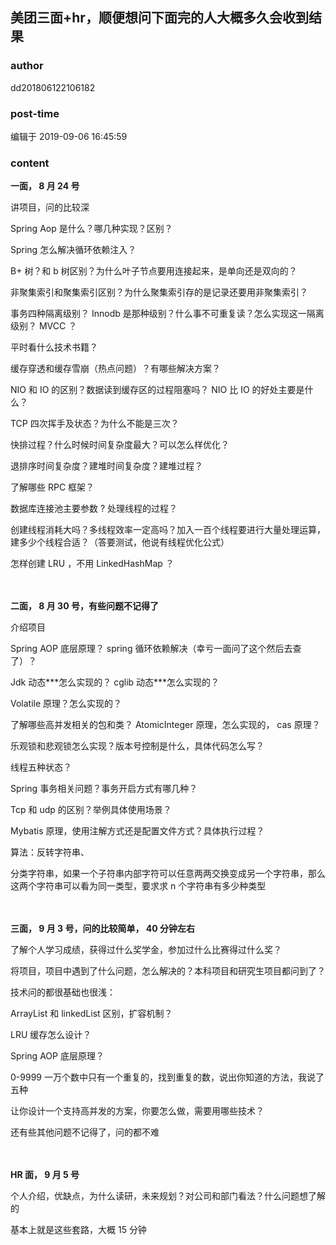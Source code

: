 ## 美团三面+hr，顺便想问下面完的人大概多久会收到结果
### author 
dd201806122106182
### post-time 

编辑于  2019-09-06 16:45:59
### content 
<div class="post-topic-des nc-post-content">
 <p>
  <strong>
   一面，
  </strong>
  <span>
   <strong>
    8
   </strong>
  </span>
  <strong>
   月
  </strong>
  <span>
   <strong>
    24
   </strong>
  </span>
  <strong>
   号
  </strong>
  <span>
  </span>
 </p>
 <p>
  讲项目，问的比较深
  <span>
  </span>
 </p>
 <p>
  <span>
   Spring Aop
  </span>
  是什么？哪几种实现？区别？
  <span>
  </span>
 </p>
 <p>
  <span>
   Spring
  </span>
  怎么解决循环依赖注入？
  <span>
  </span>
 </p>
 <p>
  <span>
   B+
  </span>
  树？和
  <span>
   b
  </span>
  树区别？为什么叶子节点要用连接起来，是单向还是双向的？
  <span>
  </span>
 </p>
 <p>
  非聚集索引和聚集索引区别？为什么聚集索引存的是记录还要用非聚集索引？
  <span>
  </span>
 </p>
 <p>
  事务四种隔离级别？
  <span>
   Innodb
  </span>
  是那种级别？什么事不可重复读？怎么实现这一隔离级别？
  <span>
   MVCC
  </span>
  ？
  <span>
  </span>
 </p>
 <p>
  平时看什么技术书籍？
  <span>
  </span>
 </p>
 <p>
  缓存穿透和缓存雪崩（热点问题）？有哪些解决方案？
  <span>
  </span>
 </p>
 <p>
  <span>
   NIO
  </span>
  和
  <span>
   IO
  </span>
  的区别？数据读到缓存区的过程阻塞吗？
  <span>
   NIO
  </span>
  比
  <span>
   IO
  </span>
  的好处主要是什么？
  <span>
  </span>
 </p>
 <p>
  <span>
   TCP
  </span>
  四次挥手及状态？为什么不能是三次？
  <span>
  </span>
 </p>
 <p>
  快排过程？什么时候时间复杂度最大？可以怎么样优化？
  <span>
  </span>
 </p>
 <p>
  退排序时间复杂度？建堆时间复杂度？建堆过程？
  <span>
  </span>
 </p>
 <p>
  了解哪些
  <span>
   RPC
  </span>
  框架？
  <span>
  </span>
 </p>
 <p>
  数据库连接池主要参数
  <span>
   ?
  </span>
  处理线程的过程？
  <span>
  </span>
 </p>
 <p>
  创建线程消耗大吗？多线程效率一定高吗？加入一百个线程要进行大量处理运算，建多少个线程合适？（答要测试，他说有线程优化公式）
  <span>
  </span>
 </p>
 <div>
  怎样创建
  <span>
   LRU
  </span>
  ，不用
  <span>
   LinkedHashMap
  </span>
  ？
 </div>
 <div>
  <br/>
 </div>
 <div>
  <br/>
 </div>
 <p>
  <span>
  </span>
 </p>
 <p>
  <strong>
   二面，
  </strong>
  <span>
   <strong>
    8
   </strong>
  </span>
  <strong>
   月
  </strong>
  <span>
   <strong>
    30
   </strong>
  </span>
  <strong>
   号，有些问题不记得了
  </strong>
  <span>
  </span>
 </p>
 <p>
  介绍项目
  <span>
  </span>
 </p>
 <p>
  <span>
   Spring AOP
  </span>
  底层原理？
  <span>
   spring
  </span>
  循环依赖解决（幸亏一面问了这个然后去查了）？
  <span>
  </span>
 </p>
 <p>
  <span>
   Jdk
  </span>
  动态***怎么实现的？
  <span>
   cglib
  </span>
  动态***怎么实现的？
  <span>
  </span>
 </p>
 <p>
  <span>
   Volatile
  </span>
  原理？怎么实现的？
  <span>
  </span>
 </p>
 <p>
  了解哪些高并发相关的包和类？
  <span>
   AtomicInteger
  </span>
  原理，怎么实现的，
  <span>
   cas
  </span>
  原理？
  <span>
  </span>
 </p>
 <p>
  乐观锁和悲观锁怎么实现？版本号控制是什么，具体代码怎么写？
  <span>
  </span>
 </p>
 <p>
  线程五种状态？
  <span>
  </span>
 </p>
 <p>
  <span>
   Spring
  </span>
  事务相关问题？事务开启方式有哪几种？
  <span>
  </span>
 </p>
 <p>
  <span>
   Tcp
  </span>
  和
  <span>
   udp
  </span>
  的区别？举例具体使用场景？
  <span>
  </span>
 </p>
 <p>
  <span>
   Mybatis
  </span>
  原理，使用注解方式还是配置文件方式？具体执行过程？
  <span>
  </span>
 </p>
 <p>
  算法：反转字符串、
  <span>
  </span>
 </p>
 <div>
  分类字符串，如果一个子符串内部字符可以任意两两交换变成另一个字符串，那么这两个字符串可以看为同一类型，要求求
  <span>
   n
  </span>
  个字符串有多少种类型
 </div>
 <div>
  <br/>
 </div>
 <div>
  <br/>
 </div>
 <p>
  <span>
  </span>
 </p>
 <p>
  <strong>
   三面，
  </strong>
  <span>
   <strong>
    9
   </strong>
  </span>
  <strong>
   月
  </strong>
  <span>
   <strong>
    3
   </strong>
  </span>
  <strong>
   号，问的比较简单，
  </strong>
  <span>
   <strong>
    40
   </strong>
  </span>
  <strong>
   分钟左右
  </strong>
  <span>
  </span>
 </p>
 <p>
  了解个人学习成绩，获得过什么奖学金，参加过什么比赛得过什么奖？
  <span>
  </span>
 </p>
 <p>
  将项目，项目中遇到了什么问题，怎么解决的？本科项目和研究生项目都问到了？
  <span>
  </span>
 </p>
 <p>
  技术问的都很基础也很浅：
  <span>
  </span>
 </p>
 <p>
  <span>
   ArrayList
  </span>
  和
  <span>
   linkedList
  </span>
  区别，扩容机制？
  <span>
  </span>
 </p>
 <p>
  <span>
   LRU
  </span>
  缓存怎么设计？
  <span>
  </span>
 </p>
 <p>
  <span>
   Spring AOP
  </span>
  底层原理？
  <span>
  </span>
 </p>
 <p>
  <span>
   0-9999
  </span>
  一万个数中只有一个重复的，找到重复的数，说出你知道的方法，我说了五种
  <span>
  </span>
 </p>
 <p>
  让你设计一个支持高并发的方案，你要怎么做，需要用哪些技术？
  <span>
  </span>
 </p>
 <div>
  还有些其他问题不记得了，问的都不难
 </div>
 <div>
  <br/>
 </div>
 <div>
  <br/>
 </div>
 <p>
  <span>
  </span>
 </p>
 <p>
  <span>
   <strong>
    HR
   </strong>
  </span>
  <strong>
   面，
  </strong>
  <span>
   <strong>
    9
   </strong>
  </span>
  <strong>
   月
  </strong>
  <span>
   <strong>
    5
   </strong>
  </span>
  <strong>
   号
  </strong>
  <span>
  </span>
 </p>
 <p>
  个人介绍，优缺点，为什么读研，未来规划？对公司和部门看法？什么问题想了解的
  <span>
  </span>
 </p>
 <p>
  基本上就是这些套路，大概
  <span>
   15
  </span>
  分钟
  <span>
  </span>
 </p>
</div>
